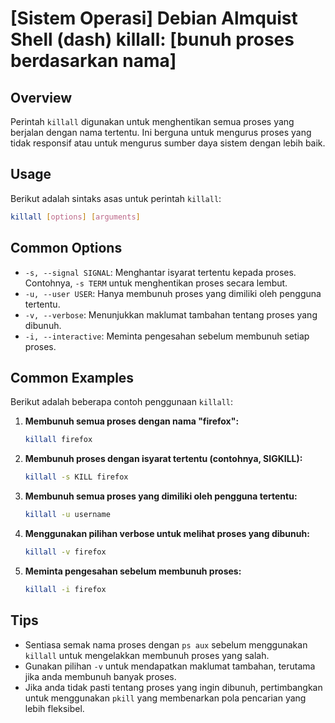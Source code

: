 # [Sistem Operasi] Debian Almquist Shell (dash) killall: [bunuh proses berdasarkan nama]

## Overview
Perintah `killall` digunakan untuk menghentikan semua proses yang berjalan dengan nama tertentu. Ini berguna untuk mengurus proses yang tidak responsif atau untuk mengurus sumber daya sistem dengan lebih baik.

## Usage
Berikut adalah sintaks asas untuk perintah `killall`:

```bash
killall [options] [arguments]
```

## Common Options
- `-s, --signal SIGNAL`: Menghantar isyarat tertentu kepada proses. Contohnya, `-s TERM` untuk menghentikan proses secara lembut.
- `-u, --user USER`: Hanya membunuh proses yang dimiliki oleh pengguna tertentu.
- `-v, --verbose`: Menunjukkan maklumat tambahan tentang proses yang dibunuh.
- `-i, --interactive`: Meminta pengesahan sebelum membunuh setiap proses.

## Common Examples
Berikut adalah beberapa contoh penggunaan `killall`:

1. **Membunuh semua proses dengan nama "firefox":**
   ```bash
   killall firefox
   ```

2. **Membunuh proses dengan isyarat tertentu (contohnya, SIGKILL):**
   ```bash
   killall -s KILL firefox
   ```

3. **Membunuh semua proses yang dimiliki oleh pengguna tertentu:**
   ```bash
   killall -u username
   ```

4. **Menggunakan pilihan verbose untuk melihat proses yang dibunuh:**
   ```bash
   killall -v firefox
   ```

5. **Meminta pengesahan sebelum membunuh proses:**
   ```bash
   killall -i firefox
   ```

## Tips
- Sentiasa semak nama proses dengan `ps aux` sebelum menggunakan `killall` untuk mengelakkan membunuh proses yang salah.
- Gunakan pilihan `-v` untuk mendapatkan maklumat tambahan, terutama jika anda membunuh banyak proses.
- Jika anda tidak pasti tentang proses yang ingin dibunuh, pertimbangkan untuk menggunakan `pkill` yang membenarkan pola pencarian yang lebih fleksibel.